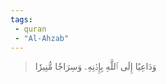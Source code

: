 ```yaml
---
tags: 
 - quran 
 - "Al-Ahzab"
---
```


> وَدَاعِيًا إِلَى ٱللَّهِ بِإِذۡنِهِۦ وَسِرَاجٗا مُّنِيرٗا
